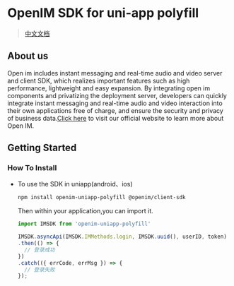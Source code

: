 # OpenIM SDK for uni-app polyfill

> [中文文档](https://docs.openim.io/zh-Hans/sdks/quickstart/uniapp)

## About us

Open im includes instant messaging and real-time audio and video server and client SDK, which realizes important features such as high performance, lightweight and easy expansion. By integrating open im components and privatizing the deployment server, developers can quickly integrate instant messaging and real-time audio and video interaction into their own applications free of charge, and ensure the security and privacy of business data.[Click here](https://docs.openim.io) to visit our official website to learn more about Open IM.



## Getting Started

### How To Install

- To use the SDK in uniapp(android、ios)

  ```bash
  npm install openim-uniapp-polyfill @openim/client-sdk
  ```

  Then within your application,you can import it.

  ```typescript
  import IMSDK from 'openim-uniapp-polyfill'

  IMSDK.asyncApi(IMSDK.IMMethods.login, IMSDK.uuid(), userID, token)
  .then(() => {
    // 登录成功
  })
  .catch(({ errCode, errMsg }) => {
    // 登录失败
  });
  ```